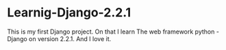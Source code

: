 # Learnig-Django-2.2.1
This is my first Django project. On that I learn The web framework python - Django on version 2.2.1. And I love it.
